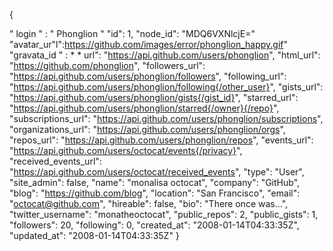 {

  " login " : " Phonglion "
  "id": 1,
  "node_id": "MDQ6VXNlcjE="
  "avatar_ur"l":https://github.com/images/error/phonglion_happy.gif"
  "gravata_id " : * *
  url": "https://api.github.com/users/phonglion", "html_url": "https://github.com/phonglion", "followers_url": "https://api.github.com/users/phonglion/followers", "following_url": "https://api.github.com/users/phonglion/following{/other_user}", "gists_url": "https://api.github.com/users/phonglion/gists{/gist_id}", "starred_url": "https://api.github.com/users/phonglion/starred{/owner}{/repo}", "subscriptions_url": "https://api.github.com/users/phonglion/subscriptions", "organizations_url": "https://api.github.com/users/phonglion/orgs", "repos_url": "https://api.github.com/users/phonglion/repos", "events_url": "https://api.github.com/users/octocat/events{/privacy}", "received_events_url": "https://api.github.com/users/octocat/received_events", "type": "User", "site_admin": false, "name": "monalisa octocat", "company": "GitHub", "blog": "https://github.com/blog", "location": "San Francisco", "email": "octocat@github.com", "hireable": false, "bio": "There once was...", "twitter_username": "monatheoctocat", "public_repos": 2, "public_gists": 1, "followers": 20, "following": 0, "created_at": "2008-01-14T04:33:35Z", "updated_at": "2008-01-14T04:33:35Z" }
